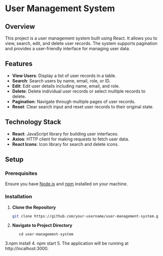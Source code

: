 # User Management System

## Overview

This project is a user management system built using React. It allows you to view, search, edit, and delete user records. The system supports pagination and provides a user-friendly interface for managing user data.

## Features

- **View Users**: Display a list of user records in a table.
- **Search**: Search users by name, email, role, or ID.
- **Edit**: Edit user details including name, email, and role.
- **Delete**: Delete individual user records or select multiple records to delete.
- **Pagination**: Navigate through multiple pages of user records.
- **Reset**: Clear search input and reset user records to their original state.

## Technology Stack

- **React**: JavaScript library for building user interfaces.
- **Axios**: HTTP client for making requests to fetch user data.
- **React Icons**: Icon library for search and delete icons.

## Setup

### Prerequisites

Ensure you have [Node.js](https://nodejs.org/) and [npm](https://www.npmjs.com/) installed on your machine.

### Installation

1. **Clone the Repository**

   ```bash
   git clone https://github.com/your-username/user-management-system.git
   
2. **Navigate to Project Directory**
   
          cd user-management-system
   
3.npm install
4. npm start
5. The application will be running at http://localhost:3000.
   
